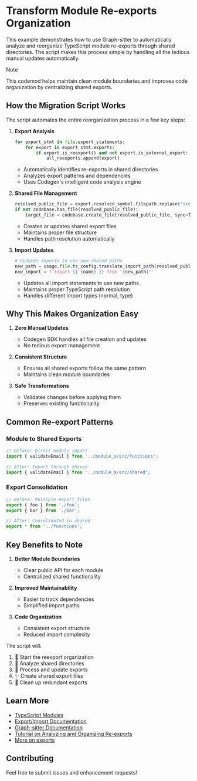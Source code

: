 # Transform Module Re-exports Organization

This example demonstrates how to use Graph-sitter to automatically analyze and reorganize TypeScript module re-exports through shared directories. The script makes this process simple by handling all the tedious manual updates automatically.

> [!NOTE]
> This codemod helps maintain clean module boundaries and improves code organization by centralizing shared exports.

## How the Migration Script Works

The script automates the entire reorganization process in a few key steps:

1. **Export Analysis**

   ```python
   for export_stmt in file.export_statements:
       for export in export_stmt.exports:
           if export.is_reexport() and not export.is_external_export:
               all_reexports.append(export)
   ```

   - Automatically identifies re-exports in shared directories
   - Analyzes export patterns and dependencies
   - Uses Codegen's intelligent code analysis engine

1. **Shared File Management**

   ```python
   resolved_public_file = export.resolved_symbol.filepath.replace("src/", "src/shared/")
   if not codebase.has_file(resolved_public_file):
       target_file = codebase.create_file(resolved_public_file, sync=True)
   ```

   - Creates or updates shared export files
   - Maintains proper file structure
   - Handles path resolution automatically

1. **Import Updates**

   ```python
   # Updates imports to use new shared paths
   new_path = usage.file.ts_config.translate_import_path(resolved_public_file)
   new_import = f'import {{ {name} }} from "{new_path}"'
   ```

   - Updates all import statements to use new paths
   - Maintains proper TypeScript path resolution
   - Handles different import types (normal, type)

## Why This Makes Organization Easy

1. **Zero Manual Updates**

   - Codegen SDK handles all file creation and updates
   - No tedious export management

1. **Consistent Structure**

   - Ensures all shared exports follow the same pattern
   - Maintains clean module boundaries

1. **Safe Transformations**

   - Validates changes before applying them
   - Preserves existing functionality

## Common Re-export Patterns

### Module to Shared Exports

```typescript
// Before: Direct module import
import { validateEmail } from '../module_a/src/functions';

// After: Import through shared
import { validateEmail } from '../module_a/src/shared';
```

### Export Consolidation

```typescript
// Before: Multiple export files
export { foo } from './foo';
export { bar } from './bar';

// After: Consolidated in shared
export * from '../functions';
```

## Key Benefits to Note

1. **Better Module Boundaries**

   - Clear public API for each module
   - Centralized shared functionality

1. **Improved Maintainability**

   - Easier to track dependencies
   - Simplified import paths

1. **Code Organization**

   - Consistent export structure
   - Reduced import complexity

The script will:

1. 🎯 Start the reexport organization
1. 📁 Analyze shared directories
1. 🔄 Process and update exports
1. ✨ Create shared export files
1. 🧹 Clean up redundant exports

## Learn More

- [TypeScript Modules](https://www.typescriptlang.org/docs/handbook/modules.html)
- [Export/Import Documentation](https://www.typescriptlang.org/docs/handbook/modules.html#export)
- [Graph-sitter Documentation](https://graph-sitter.com)
- [Tutorial on Analyzing and Organizing Re-exports](https://graph-sitter.com/tutorials/managing-typescript-exports)
- [More on exports ](https://graph-sitter.com/building-with-graph-sitter/exports)

## Contributing

Feel free to submit issues and enhancement requests!

